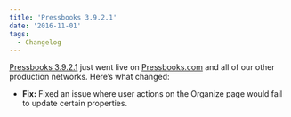 ```yaml
---
title: 'Pressbooks 3.9.2.1'
date: '2016-11-01'
tags:
  - Changelog
---
```


[Pressbooks 3.9.2.1](https://github.com/pressbooks/pressbooks/releases/tag/v3.9.2.1) just
went live on [Pressbooks.com](https://pressbooks.com) and all of our other production
networks. Here’s what changed:

- **Fix:** Fixed an issue where user actions on the Organize page would fail to update
  certain properties.
